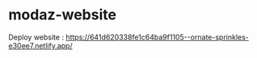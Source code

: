 ﻿# modaz-website
Deploy website : https://641d620338fe1c64ba9f1105--ornate-sprinkles-e30ee7.netlify.app/
